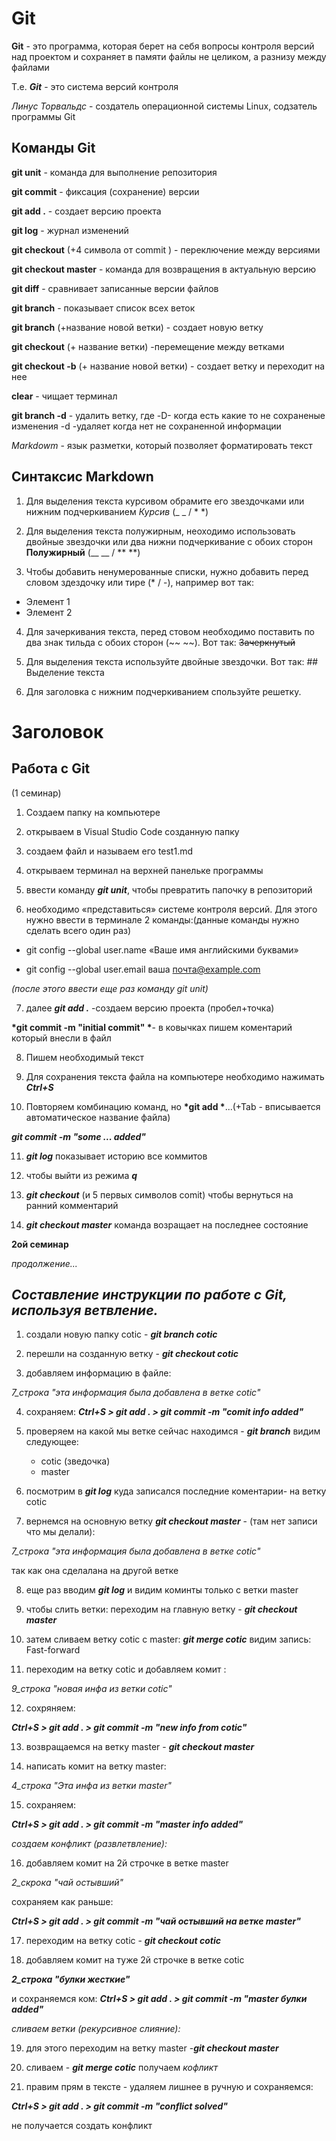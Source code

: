 # Git

__Git__ - это программа, которая берет на себя вопросы контроля версий над проектом и сохраняет в памяти файлы не целиком, а разнизу между файлами

Т.е. __*Git*__ - это система версий контроля

*Линус Торвальдс* - создатель операционной системы Linux, содзатель программы Git

## Команды Git

**git unit** - команда для выполнение репозитория

**git commit** - фиксация (сохранение) версии

**git add .** - создает версию проекта

**git log** - журнал изменений

**git checkout** (+4 символа от commit ) - переключение  между версиями

**git checkout master** - команда для возвращения в актуальную версию

**git diff** - сравнивает записанные версии файлов

**git branch** - показывает список всех веток

**git branch** (+название новой ветки) - создает новую ветку

**git checkout** (+ название ветки)  -перемещение между ветками

**git checkout -b** (+ название новой ветки) - создает ветку и переходит на нее

**clear** - чищает терминал

**git branch -d** - удалить ветку, где
-D- когда есть какие то не сохраненые изменения
-d -удаляет когда нет не сохраненной информации

*Markdowm* - язык разметки, который позволяет форматировать текст

## Синтаксиc Markdown


1. Для выделения текста курсивом обрамите его звездочками или нижним подчеркиванием *Курсив* (_ _ / * *)

2. Для выделения текста полужирным, неоходимо использовать двойные звездочки или два нижни подчеркивание с обоих сторон **Полужирный** (__ __ / ** **)

3. Чтобы добавить ненумерованные списки, нужно добавить перед словом здездочку или тире (* / -), например вот так:

  * Элемент 1 
  * Элемент 2


4. Для зачеркивания текста, перед стовом необходимо поставить по два знак тильда с обоих сторон (~~ ~~). Вот так: ~~Зачеркнутый~~ 

5. Для выделения текста используйте двойные звездочки. Вот так: ## Выделение текста

6. Для заголовка с нижним подчеркиванием спользуйте решетку.
# Заголовок

## Работа с Git

(1 семинар)

1. Создаем папку  на компьютере

2. открываем в Visual Studio Code созданную папку

3. создаем файл и называем его test1.md

4. открываем терминал на верхней панельке программы

5. ввести команду __*git unit*__, чтобы превратить папочку в репозиторий

6. необходимо «представиться» системе контроля версий.  Для этого нужно ввести в терминале 2 команды:(данные команды нужно сделать всего один раз)
 - git config --global user.name «Ваше имя английскими буквами»

 - git config --global user.email ваша почта@example.com

 *(после этого ввести еще раз команду git unit)*

7. далее
__*git add .*__ -создаем версию проекта (пробел+точка)

__*git commit -m "initial commit" *__- в ковычках пишем коментарий который внесли в файл

8. Пишем необходимый текст

9. Для сохранения текста файла на компьютере необходимо нажимать __*Ctrl+S*__

10. Повторяем комбинацию команд, но 
__*git add *__...(+Tab - вписывается автоматическое название файла) 

__*git commit -m "some ... added"*__


11. __*git log*__ показывает историю все коммитов


12. чтобы выйти из режима __*q*__

13. __*git checkout*__ (и 5 первых символов comit) чтобы вернуться на ранний комментарий

14. __*git checkout master*__ команда возращает на последнее состояние




__2ой семинар__

_продолжение..._

## _Составление инструкции по работе с Git, используя ветвление._


1) создали новую папку cotic - __*git branch cotic*__

2) перешли на созданную ветку - __*git checkout cotic*__

3) добавляем информацию в файле:

 *7_строка "эта информация была добавлена в ветке cotic"*

4) сохраняем: 
 __*Ctrl+S > git add . > git commit -m "comit info added"*__

5) проверяем на какой мы ветке сейчас находимся - __*git branch*__
видим следующее:
 	* cotic (зведочка)
	* master

6) посмотрим в  __*git log*__ куда записался последние коментарии- на ветку cotic

7) вернемся на основную ветку  __*git checkout master*__ - (там нет записи что мы делали): 

*7_строка "эта информация была добавлена в ветке cotic"*
 
 так как она сделалана на другой ветке

8) еще раз вводим __*git log*__ и видим коминты только с ветки master

9) чтобы слить ветки: переходим на главную ветку - __*git checkout master*__

10) затем сливаем  ветку cotic с master: __*git merge cotic*__
видим запись: Fast-forward

11) переходим на ветку cotic  и добавляем комит : 

*9_строка "новая инфа из ветки cotic"*

12) сохряняем:

 __*Ctrl+S >  git add . > git commit -m "new info from cotic"*__

13) возвращаемся на ветку master - __*git checkout master*__

14) написать комит на ветку master:

*4_строка "Эта инфа из ветки master"*

15) сохраняем: 

__*Ctrl+S >  git add . > git commit -m "master info added"*__

*создаем конфликт (развлетвление):*

16) добавляем комит на 2й строчке в ветке master

*2_скрока "чай остывший"* 

сохраняем как  раньше:

__*Ctrl+S >  git add . > git commit -m "чай остывший на ветке master"*__

17) переходим на ветку cotic - __*git checkout cotic*__

18)  добавляем комит на туже 2й строчке в ветке cotic

__*2_строка "булки  жесткие"*__

и сохраняемся ком: 
__*Ctrl+S > git add . > git commit -m "master булки added"*__

 *сливаем ветки (рекурсивное слияние):*

19) для этого переходим на ветку master -__*git checkout master*__

20) сливаем - __*git merge cotic*__ получаем *кофликт*

21) правим прям в тексте - удаляем лишнее в ручную и сохраняемся:

__*Ctrl+S > git add . > git commit -m "conflict solved"*__

не получается создать конфликт

